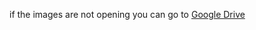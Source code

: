 

if the images are not opening you can go to [Google Drive](https://drive.google.com/drive/folders/15x41NISSRQachEfqXVZ_9s4Z6FmHa44p?usp=sharing)
